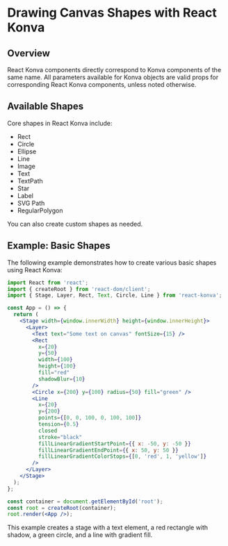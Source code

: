 # Drawing Canvas Shapes with React Konva

## Overview

React Konva components directly correspond to Konva components of the same name. All parameters available for Konva objects are valid props for corresponding React Konva components, unless noted otherwise.

## Available Shapes

Core shapes in React Konva include:
- Rect
- Circle
- Ellipse
- Line
- Image
- Text
- TextPath
- Star
- Label
- SVG Path
- RegularPolygon

You can also create custom shapes as needed.

## Example: Basic Shapes

The following example demonstrates how to create various basic shapes using React Konva:

```jsx
import React from 'react';
import { createRoot } from 'react-dom/client';
import { Stage, Layer, Rect, Text, Circle, Line } from 'react-konva';

const App = () => {
  return (
    <Stage width={window.innerWidth} height={window.innerHeight}>
      <Layer>
        <Text text="Some text on canvas" fontSize={15} />
        <Rect
          x={20}
          y={50}
          width={100}
          height={100}
          fill="red"
          shadowBlur={10}
        />
        <Circle x={200} y={100} radius={50} fill="green" />
        <Line
          x={20}
          y={200}
          points={[0, 0, 100, 0, 100, 100]}
          tension={0.5}
          closed
          stroke="black"
          fillLinearGradientStartPoint={{ x: -50, y: -50 }}
          fillLinearGradientEndPoint={{ x: 50, y: 50 }}
          fillLinearGradientColorStops={[0, 'red', 1, 'yellow']}
        />
      </Layer>
    </Stage>
  );
};

const container = document.getElementById('root');
const root = createRoot(container);
root.render(<App />);
```

This example creates a stage with a text element, a red rectangle with shadow, a green circle, and a line with gradient fill.
